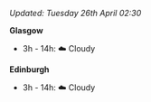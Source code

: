 *Updated: Tuesday 26th April 02:30*

**Glasgow**

* 3h - 14h: :cloud: Cloudy

**Edinburgh**

* 3h - 14h: :cloud: Cloudy
